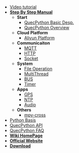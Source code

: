 <!-- docs/_sidebar.md -->
* [Video tutorial](https://space.bilibili.com/491326023/channel/detail?cid=150963)
* [**Step By Step Manual**](/en-us/sbs/)
	* **Start**
		* [QuecPython Basic Desp.](/en-us/sbs/edu/basic/)
		* [QuecPython Overview](/en-us/sbs/edu/res/)
	* **Cloud Platform**
		* [Aliyun Platform](/en-us/sbs/aliyun/)
	* **Communicaiton**
		* [MQTT](/en-us/sbs/mqtt/)
		* [HTTP](/en-us/sbs/http/)
		* [Socket](/en-us/sbs/socket/)
	* **System**
		* [File Operation](/en-us/sbs/io/)
		* [MultiThread](/en-us/sbs/thread/)
		* [BUS](/en-us/sbs/wire/)
		* [Timer](/en-us/sbs/timer/)
	* **Apps**
		* [GPS](/en-us/sbs/gps/)
		* [NTP](/en-us/sbs/ntp/)
		* [Audio](/en-us/sbs/audio/)
	* **Others**
		* [mpy-cross](/en-us/sbs/mpyc/)
* [Python Basis](/en-us/python/)
* [QuecPython API](/en-us/api/)
* [QuecPython FAQ](/en-us/faq/)
* [**Wiki HomePage**](/en-us/)
* [**Official Website**](//qpy.quectel.com)
* [**Download**](//qpy.quectel.com/down.html)